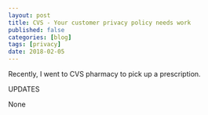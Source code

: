 ```yaml
---
layout: post
title: CVS - Your customer privacy policy needs work
published: false
categories: [blog]
tags: [privacy]
date: 2018-02-05
---
```


Recently, I went to CVS pharmacy to pick up a prescription.

<div class="postrevised">
UPDATES
<p>None</p>
</div>
